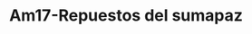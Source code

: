 ---
title: "Am17-Repuestos del sumapaz"
url: /fusagasuga/am17-repuestos-del-sumapaz/
shop: Motorrad
---